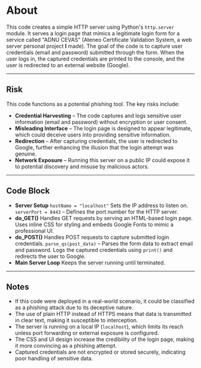 # About
This code creates a simple HTTP server using Python's `http.server` module. It serves a login page that mimics a legitimate login form for a service called "ADNU CEVAS" (Ateneo Certificate Validation System, a web server personal project **I** made). The goal of the code is to capture user credentials (email and password) submitted through the form. When the user logs in, the captured credentials are printed to the console, and the user is redirected to an external website (Google).

---

## Risk
This code functions as a potential phishing tool. The key risks include:
- **Credential Harvesting** – The code captures and logs sensitive user information (email and password) without encryption or user consent.
- **Misleading Interface** – The login page is designed to appear legitimate, which could deceive users into providing sensitive information.
- **Redirection** – After capturing credentials, the user is redirected to Google, further enhancing the illusion that the login attempt was genuine.
- **Network Exposure** – Running this server on a public IP could expose it to potential discovery and misuse by malicious actors.

---

## Code Block
- **Server Setup** `hostName = "localhost"` Sets the IP address to listen on.  `serverPort = 8443` – Defines the port number for the HTTP server.  
- **do_GET()** Handles GET requests by serving an HTML-based login page. Uses inline CSS for styling and embeds Google Fonts to mimic a professional UI.  
- **do_POST()** Handles POST requests to capture submitted login credentials. `parse_qs(post_data)` – Parses the form data to extract email and password. Logs the captured credentials using `print()` and redirects the user to Google.  
- **Main Server Loop** Keeps the server running until terminated.  

---

## Notes
- If this code were deployed in a real-world scenario, it could be classified as a phishing attack due to its deceptive nature.
- The use of plain HTTP instead of HTTPS means that data is transmitted in clear text, making it susceptible to interception.
- The server is running on a local IP (`localhost`), which limits its reach unless port forwarding or external exposure is configured.
- The CSS and UI design increase the credibility of the login page, making it more convincing as a phishing attempt.
- Captured credentials are not encrypted or stored securely, indicating poor handling of sensitive data.
